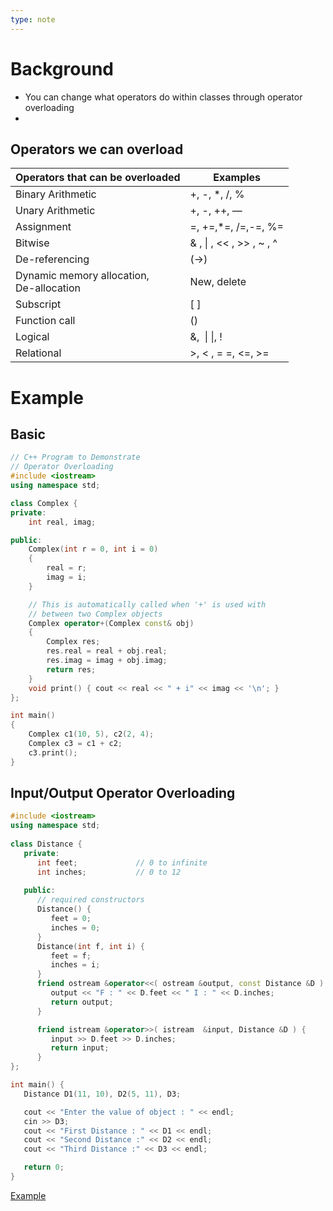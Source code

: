 ```yaml
---
type: note
---
```

# Background
- You can change what operators do within classes through operator overloading
- 
## Operators we can overload
| Operators that can be overloaded              | Examples                 |
| --------------------------------------------- | ------------------------ |
| Binary Arithmetic                             | +, -, *, /, %            |
| Unary Arithmetic                              | +, -, ++, —              |
| Assignment                                    | =, +=,*=, /=,-=, %=      |
| Bitwise                                       | & , \| , << , >> , ~ , ^ |
| De-referencing                                | (->)                     |
| Dynamic memory allocation,  <br>De-allocation | New, delete              |
| Subscript                                     | [ ]                      |
| Function call                                 | ()                       |
| Logical                                       | &,  \| \|, !             |
| Relational                                    | >, < , = =, <=, >=       |

# Example
## Basic
```cpp
// C++ Program to Demonstrate
// Operator Overloading
#include <iostream>
using namespace std;

class Complex {
private:
	int real, imag;

public:
	Complex(int r = 0, int i = 0)
	{
		real = r;
		imag = i;
	}

	// This is automatically called when '+' is used with
	// between two Complex objects
	Complex operator+(Complex const& obj)
	{
		Complex res;
		res.real = real + obj.real;
		res.imag = imag + obj.imag;
		return res;
	}
	void print() { cout << real << " + i" << imag << '\n'; }
};

int main()
{
	Complex c1(10, 5), c2(2, 4);
	Complex c3 = c1 + c2;
	c3.print();
}
```

## Input/Output Operator Overloading
```cpp
#include <iostream>
using namespace std;
 
class Distance {
   private:
      int feet;             // 0 to infinite
      int inches;           // 0 to 12
      
   public:
      // required constructors
      Distance() {
         feet = 0;
         inches = 0;
      }
      Distance(int f, int i) {
         feet = f;
         inches = i;
      }
      friend ostream &operator<<( ostream &output, const Distance &D ) { 
         output << "F : " << D.feet << " I : " << D.inches;
         return output;            
      }

      friend istream &operator>>( istream  &input, Distance &D ) { 
         input >> D.feet >> D.inches;
         return input;            
      }
};

int main() {
   Distance D1(11, 10), D2(5, 11), D3;

   cout << "Enter the value of object : " << endl;
   cin >> D3;
   cout << "First Distance : " << D1 << endl;
   cout << "Second Distance :" << D2 << endl;
   cout << "Third Distance :" << D3 << endl;

   return 0;
}
```

[Example](https://www.tutorialspoint.com/cplusplus/input_output_operators_overloading.htm)